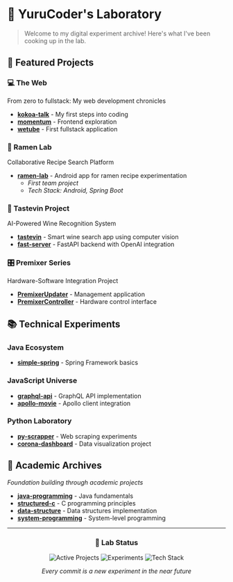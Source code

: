 # 🧪 YuruCoder's Laboratory

> Welcome to my digital experiment archive! Here's what I've been cooking up in the lab.

## 🚀 Featured Projects

### 💻 The Web

From zero to fullstack: My web development chronicles

- [**kokoa-talk**](https://github.com/YuruCoder/kokoa-talk) - My first steps into coding
- [**momentum**](https://github.com/YuruCoder/momentum) - Frontend exploration
- [**wetube**](https://github.com/YuruCoder/wetube) - First fullstack application

### 🍜 Ramen Lab

Collaborative Recipe Search Platform

- [**ramen-lab**](https://github.com/YuruCoder/ramen-lab) - Android app for ramen recipe experimentation
  - _First team project_
  - _Tech Stack: Android, Spring Boot_

### 🍷 Tastevin Project

AI-Powered Wine Recognition System

- [**tastevin**](https://github.com/YuruCoder/tastevin) - Smart wine search app using computer vision
- [**fast-server**](https://github.com/YuruCoder/fast-server) - FastAPI backend with OpenAI integration

### 🎛️ Premixer Series

Hardware-Software Integration Project

- [**PremixerUpdater**](https://github.com/YuruCoder/PremixerUpdater) - Management application
- [**PremixerController**](https://github.com/YuruCoder/PremixerController) - Hardware control interface

## 📚 Technical Experiments

### Java Ecosystem

- [**simple-spring**](https://github.com/YuruCoder/simple-spring) - Spring Framework basics

### JavaScript Universe

- [**graphql-api**](https://github.com/YuruCoder/graphql-api) - GraphQL API implementation
- [**apollo-movie**](https://github.com/YuruCoder/apollo-movie) - Apollo client integration

### Python Laboratory

- [**py-scrapper**](https://github.com/YuruCoder/py-scrapper) - Web scraping experiments
- [**corona-dashboard**](https://github.com/YuruCoder/corona-dashboard) - Data visualization project

## 📖 Academic Archives

_Foundation building through academic projects_

- [**java-programming**](https://github.com/YuruCoder/java-programming) - Java fundamentals
- [**structured-c**](https://github.com/YuruCoder/structured-c) - C programming principles
- [**data-structure**](https://github.com/YuruCoder/data-structure) - Data structures implementation
- [**system-programming**](https://github.com/YuruCoder/system-programming) - System-level programming

---

<div align="center">

### 🔬 Lab Status

![Active Projects](https://img.shields.io/badge/Active_Projects-4-success)
![Experiments](https://img.shields.io/badge/Experiments-10+-blue)
![Tech Stack](https://img.shields.io/badge/Tech_Stack-Diverse-orange)

_Every commit is a new experiment in the near future_

</div>
